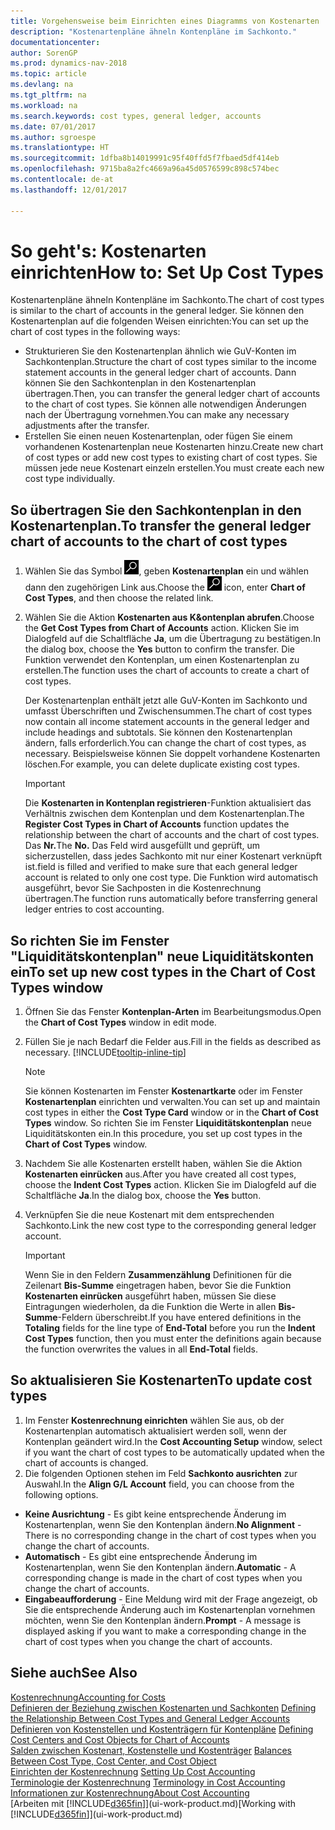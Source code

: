 ```yaml
---
title: Vorgehensweise beim Einrichten eines Diagramms von Kostenarten
description: "Kostenartenpläne ähneln Kontenpläne im Sachkonto."
documentationcenter: 
author: SorenGP
ms.prod: dynamics-nav-2018
ms.topic: article
ms.devlang: na
ms.tgt_pltfrm: na
ms.workload: na
ms.search.keywords: cost types, general ledger, accounts
ms.date: 07/01/2017
ms.author: sgroespe
ms.translationtype: HT
ms.sourcegitcommit: 1dfba8b14019991c95f40ffd5f7fbaed5df414eb
ms.openlocfilehash: 9715ba8a2fc4669a96a45d0576599c898c574bec
ms.contentlocale: de-at
ms.lasthandoff: 12/01/2017

---
```

# <a name="how-to-set-up-cost-types"></a><span data-ttu-id="a6017-103">So geht's: Kostenarten einrichten</span><span class="sxs-lookup"><span data-stu-id="a6017-103">How to: Set Up Cost Types</span></span>
<span data-ttu-id="a6017-104">Kostenartenpläne ähneln Kontenpläne im Sachkonto.</span><span class="sxs-lookup"><span data-stu-id="a6017-104">The chart of cost types is similar to the chart of accounts in the general ledger.</span></span> <span data-ttu-id="a6017-105">Sie können den Kostenartenplan auf die folgenden Weisen einrichten:</span><span class="sxs-lookup"><span data-stu-id="a6017-105">You can set up the chart of cost types in the following ways:</span></span>  

-   <span data-ttu-id="a6017-106">Strukturieren Sie den Kostenartenplan ähnlich wie GuV-Konten im Sachkontenplan.</span><span class="sxs-lookup"><span data-stu-id="a6017-106">Structure the chart of cost types similar to the income statement accounts in the general ledger chart of accounts.</span></span> <span data-ttu-id="a6017-107">Dann können Sie den Sachkontenplan in den Kostenartenplan übertragen.</span><span class="sxs-lookup"><span data-stu-id="a6017-107">Then, you can transfer the general ledger chart of accounts to the chart of cost types.</span></span> <span data-ttu-id="a6017-108">Sie können alle notwendigen Änderungen nach der Übertragung vornehmen.</span><span class="sxs-lookup"><span data-stu-id="a6017-108">You can make any necessary adjustments after the transfer.</span></span>  
-   <span data-ttu-id="a6017-109">Erstellen Sie einen neuen Kostenartenplan, oder fügen Sie einem vorhandenen Kostenartenplan neue Kostenarten hinzu.</span><span class="sxs-lookup"><span data-stu-id="a6017-109">Create new chart of cost types or add new cost types to existing chart of cost types.</span></span> <span data-ttu-id="a6017-110">Sie müssen jede neue Kostenart einzeln erstellen.</span><span class="sxs-lookup"><span data-stu-id="a6017-110">You must create each new cost type individually.</span></span>  

## <a name="to-transfer-the-general-ledger-chart-of-accounts-to-the-chart-of-cost-types"></a><span data-ttu-id="a6017-111">So übertragen Sie den Sachkontenplan in den Kostenartenplan.</span><span class="sxs-lookup"><span data-stu-id="a6017-111">To transfer the general ledger chart of accounts to the chart of cost types</span></span>  
1.  <span data-ttu-id="a6017-112">Wählen Sie das Symbol ![Nach Seite oder Bericht suchen](media/ui-search/search_small.png "Symbol Nach Seite oder Bericht suchen"), geben **Kostenartenplan** ein und wählen dann den zugehörigen Link aus.</span><span class="sxs-lookup"><span data-stu-id="a6017-112">Choose the ![Search for Page or Report](media/ui-search/search_small.png "Search for Page or Report icon") icon, enter **Chart of Cost Types**, and then choose the related link.</span></span>  
2.  <span data-ttu-id="a6017-113">Wählen Sie die Aktion **Kostenarten aus K&ontenplan abrufen**.</span><span class="sxs-lookup"><span data-stu-id="a6017-113">Choose the **Get Cost Types from Chart of Accounts** action.</span></span> <span data-ttu-id="a6017-114">Klicken Sie im Dialogfeld auf die Schaltfläche **Ja**, um die Übertragung zu bestätigen.</span><span class="sxs-lookup"><span data-stu-id="a6017-114">In the dialog box, choose the **Yes** button to confirm the transfer.</span></span> <span data-ttu-id="a6017-115">Die Funktion verwendet den Kontenplan, um einen Kostenartenplan zu erstellen.</span><span class="sxs-lookup"><span data-stu-id="a6017-115">The function uses the chart of accounts to create a chart of cost types.</span></span>  

    <span data-ttu-id="a6017-116">Der Kostenartenplan enthält jetzt alle GuV-Konten im Sachkonto und umfasst Überschriften und Zwischensummen.</span><span class="sxs-lookup"><span data-stu-id="a6017-116">The chart of cost types now contain all income statement accounts in the general ledger and include headings and subtotals.</span></span> <span data-ttu-id="a6017-117">Sie können den Kostenartenplan ändern, falls erforderlich.</span><span class="sxs-lookup"><span data-stu-id="a6017-117">You can change the chart of cost types, as necessary.</span></span> <span data-ttu-id="a6017-118">Beispielsweise können Sie doppelt vorhandene Kostenarten löschen.</span><span class="sxs-lookup"><span data-stu-id="a6017-118">For example, you can delete duplicate existing cost types.</span></span>  

    > [!IMPORTANT]  
    >  <span data-ttu-id="a6017-119">Die **Kostenarten in Kontenplan registrieren**-Funktion aktualisiert das Verhältnis zwischen dem Kontenplan und dem Kostenartenplan.</span><span class="sxs-lookup"><span data-stu-id="a6017-119">The **Register Cost Types in Chart of Accounts** function updates the relationship between the chart of accounts and the chart of cost types.</span></span> <span data-ttu-id="a6017-120">Das **Nr.**</span><span class="sxs-lookup"><span data-stu-id="a6017-120">The **No.**</span></span> <span data-ttu-id="a6017-121">Das Feld  wird ausgefüllt und geprüft, um sicherzustellen, dass jedes Sachkonto mit nur einer Kostenart verknüpft ist.</span><span class="sxs-lookup"><span data-stu-id="a6017-121">field is filled and verified to make sure that each general ledger account is related to only one cost type.</span></span> <span data-ttu-id="a6017-122">Die Funktion wird automatisch ausgeführt, bevor Sie Sachposten in die Kostenrechnung übertragen.</span><span class="sxs-lookup"><span data-stu-id="a6017-122">The function runs automatically before transferring general ledger entries to cost accounting.</span></span>  

## <a name="to-set-up-new-cost-types-in-the-chart-of-cost-types-window"></a><span data-ttu-id="a6017-123">So richten Sie im Fenster "Liquiditätskontenplan" neue Liquiditätskonten ein</span><span class="sxs-lookup"><span data-stu-id="a6017-123">To set up new cost types in the Chart of Cost Types window</span></span>  
1.  <span data-ttu-id="a6017-124">Öffnen Sie das Fenster **Kontenplan-Arten** im Bearbeitungsmodus.</span><span class="sxs-lookup"><span data-stu-id="a6017-124">Open the **Chart of Cost Types** window in edit mode.</span></span>  
2.  <span data-ttu-id="a6017-125">Füllen Sie je nach Bedarf die Felder aus.</span><span class="sxs-lookup"><span data-stu-id="a6017-125">Fill in the fields as described as necessary.</span></span> [!INCLUDE[tooltip-inline-tip](includes/tooltip-inline-tip_md.md)]

    > [!NOTE]  
    >  <span data-ttu-id="a6017-126">Sie können Kostenarten im Fenster **Kostenartkarte** oder im Fenster **Kostenartenplan** einrichten und verwalten.</span><span class="sxs-lookup"><span data-stu-id="a6017-126">You can set up and maintain cost types in either the **Cost Type Card** window or in the **Chart of Cost Types** window.</span></span> <span data-ttu-id="a6017-127">So richten Sie im Fenster **Liquiditätskontenplan** neue Liquiditätskonten ein.</span><span class="sxs-lookup"><span data-stu-id="a6017-127">In this procedure, you set up cost types in the **Chart of Cost Types** window.</span></span>

3.  <span data-ttu-id="a6017-128">Nachdem Sie alle Kostenarten erstellt haben, wählen Sie die Aktion **Kostenarten einrücken** aus.</span><span class="sxs-lookup"><span data-stu-id="a6017-128">After you have created all cost types, choose the **Indent Cost Types** action.</span></span> <span data-ttu-id="a6017-129">Klicken Sie im Dialogfeld auf die Schaltfläche **Ja**.</span><span class="sxs-lookup"><span data-stu-id="a6017-129">In the dialog box, choose the **Yes** button.</span></span>  
4.  <span data-ttu-id="a6017-130">Verknüpfen Sie die neue Kostenart mit dem entsprechenden Sachkonto.</span><span class="sxs-lookup"><span data-stu-id="a6017-130">Link the new cost type to the corresponding general ledger account.</span></span>  

    > [!IMPORTANT]  
    >  <span data-ttu-id="a6017-131">Wenn Sie in den Feldern **Zusammenzählung** Definitionen für die Zeilenart **Bis-Summe** eingetragen haben, bevor Sie die Funktion **Kostenarten einrücken** ausgeführt haben, müssen Sie diese Eintragungen wiederholen, da die Funktion die Werte in allen **Bis-Summe**-Feldern überschreibt.</span><span class="sxs-lookup"><span data-stu-id="a6017-131">If you have entered definitions in the **Totaling** fields for the line type of **End-Total** before you run the **Indent Cost Types** function, then you must enter the definitions again because the function overwrites the values in all **End-Total** fields.</span></span>  

## <a name="to-update-cost-types"></a><span data-ttu-id="a6017-132">So aktualisieren Sie Kostenarten</span><span class="sxs-lookup"><span data-stu-id="a6017-132">To update cost types</span></span>  
1.  <span data-ttu-id="a6017-133">Im Fenster **Kostenrechnung einrichten**  wählen Sie aus, ob der Kostenartenplan automatisch aktualisiert werden soll, wenn der Kontenplan geändert wird.</span><span class="sxs-lookup"><span data-stu-id="a6017-133">In the **Cost Accounting Setup** window, select if you want the chart of cost types to be automatically updated when the chart of accounts is changed.</span></span>  
2.  <span data-ttu-id="a6017-134">Die folgenden Optionen stehen im Feld **Sachkonto ausrichten** zur Auswahl.</span><span class="sxs-lookup"><span data-stu-id="a6017-134">In the **Align G/L Account** field, you can choose from the following options.</span></span>  

- <span data-ttu-id="a6017-135">**Keine Ausrichtung** - Es gibt keine entsprechende Änderung im Kostenartenplan, wenn Sie den Kontenplan ändern.</span><span class="sxs-lookup"><span data-stu-id="a6017-135">**No Alignment** - There is no corresponding change in the chart of cost types when you change the chart of accounts.</span></span>  
- <span data-ttu-id="a6017-136">**Automatisch** - Es gibt eine entsprechende Änderung im Kostenartenplan, wenn Sie den Kontenplan ändern.</span><span class="sxs-lookup"><span data-stu-id="a6017-136">**Automatic** - A corresponding change is made in the chart of cost types when you change the chart of accounts.</span></span>  
- <span data-ttu-id="a6017-137">**Eingabeaufforderung** - Eine Meldung wird mit der Frage angezeigt, ob Sie die entsprechende Änderung auch im Kostenartenplan vornehmen möchten, wenn Sie den Kontenplan ändern.</span><span class="sxs-lookup"><span data-stu-id="a6017-137">**Prompt** - A message is displayed asking if you want to make a corresponding change in the chart of cost types when you change the chart of accounts.</span></span>  

## <a name="see-also"></a><span data-ttu-id="a6017-138">Siehe auch</span><span class="sxs-lookup"><span data-stu-id="a6017-138">See Also</span></span>  
[<span data-ttu-id="a6017-139">Kostenrechnung</span><span class="sxs-lookup"><span data-stu-id="a6017-139">Accounting for Costs</span></span>](finance-manage-cost-accounting.md)  
<span data-ttu-id="a6017-140">[Definieren der Beziehung zwischen Kostenarten und Sachkonten](finance-defining-the-relationship-between-cost-types-and-general-ledger-accounts.md) </span><span class="sxs-lookup"><span data-stu-id="a6017-140">[Defining the Relationship Between Cost Types and General Ledger Accounts](finance-defining-the-relationship-between-cost-types-and-general-ledger-accounts.md) </span></span>  
<span data-ttu-id="a6017-141">[Definieren von Kostenstellen und Kostenträgern für Kontenpläne](finance-defining-cost-centers-and-cost-objects-for-chart-of-accounts.md) </span><span class="sxs-lookup"><span data-stu-id="a6017-141">[Defining Cost Centers and Cost Objects for Chart of Accounts](finance-defining-cost-centers-and-cost-objects-for-chart-of-accounts.md) </span></span>  
<span data-ttu-id="a6017-142">[Salden zwischen Kostenart, Kostenstelle und Kostenträger](finance-balances-between-cost-type-cost-center-and-cost-object.md) </span><span class="sxs-lookup"><span data-stu-id="a6017-142">[Balances Between Cost Type, Cost Center, and Cost Object](finance-balances-between-cost-type-cost-center-and-cost-object.md) </span></span>  
<span data-ttu-id="a6017-143">[Einrichten der Kostenrechnung](finance-set-up-cost-accounting.md) </span><span class="sxs-lookup"><span data-stu-id="a6017-143">[Setting Up Cost Accounting](finance-set-up-cost-accounting.md) </span></span>  
<span data-ttu-id="a6017-144">[Terminologie der Kostenrechnung](finance-terminology-in-cost-accounting.md) </span><span class="sxs-lookup"><span data-stu-id="a6017-144">[Terminology in Cost Accounting](finance-terminology-in-cost-accounting.md) </span></span>  
[<span data-ttu-id="a6017-145">Informationen zur Kostenrechnung</span><span class="sxs-lookup"><span data-stu-id="a6017-145">About Cost Accounting</span></span>](finance-about-cost-accounting.md)  
<span data-ttu-id="a6017-146">[Arbeiten mit [!INCLUDE[d365fin](includes/d365fin_md.md)]](ui-work-product.md)</span><span class="sxs-lookup"><span data-stu-id="a6017-146">[Working with [!INCLUDE[d365fin](includes/d365fin_md.md)]](ui-work-product.md)</span></span>

